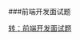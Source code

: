 ###前端开发面试题

[转：前端开发面试题](https://github.com/markyun/My-blog/blob/master/Front-end-Developer-Questions)
